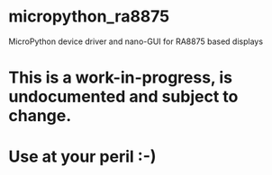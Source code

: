 # micropython_ra8875
MicroPython device driver and nano-GUI for RA8875 based displays

# This is a work-in-progress, is undocumented and subject to change.
# Use at your peril :-)
